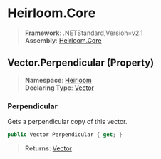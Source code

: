 # Heirloom.Core

> **Framework**: .NETStandard,Version=v2.1  
> **Assembly**: [Heirloom.Core][0]

## Vector.Perpendicular (Property)

> **Namespace**: [Heirloom][0]  
> **Declaring Type**: [Vector][1]

### Perpendicular

Gets a perpendicular copy of this vector.

```cs
public Vector Perpendicular { get; }
```

> **Returns**: [Vector][1]

[0]: ../../../Heirloom.Core.md
[1]: ../Vector.md
